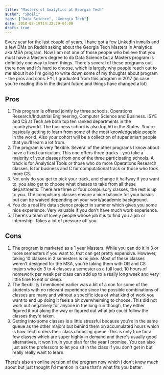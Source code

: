 ```yaml
---
title: "Masters of Analytics at Georgia Tech"
author: "Shoili"
tags: ["Data Science", "Georgia Tech"]
date: 2018-07-19T14:32:29-04:00
draft: true
---
```


Every year for the last couple of years, I have got a few LinkedIn inmails and a few DMs on Reddit asking about the Georgia Tech Masters in Analytics aka MSA program. Now I am not one of those people who believe that you must have a Masters degree to do Data Science but a Masters program is definitely one way to learn things. There's several of these programs out there now and it's hard to choose, which is largely why people reach out to me about it so I'm going to write down some of my thoughts about program - the pros and cons. FYI, I graduated from this program in 2017 (in case you're reading this in the distant future and things have changed a lot)

## Pros

1. This program is offered jointly by three schools. Operations Research/Industrial Engineering, Computer Science and Business. ISYE and CS at Tech are both top ten ranked departments in the country/world. The business school is also top 50 in the States. You're basically getting to learn from some of the most knowledgeable people in the world. Also your cohort will be a collection of super smart people that you'll learn a lot from. 
2. The program is very flexible. Several of the other programs I know about have a fixed curriculum. This one offers three tracks - you take a majority of your classes from one of the three participating schools. A track is for Analytical Tools or those who do more Operations Research classes, B for business and C for computational track or those who took more CS. 
3. Not only do you get to pick your track, and change it halfway if you want to, you also get to choose what classes to take from all these departments. There are three or four compulsory classes, the rest is up to you. The compulsory classes ensure a nice balance for your basics but can be waived depending on your work/academic background. 
4. You do a real life data science project in summer which gives you some nice experience. Very valuable if you don't have much work experience. 
5. There's a team of lovely people whose job it is to find you a job or internship. Takes a lot of pressure off you. 

## Cons

1. The program is marketed as a 1 year Masters. While you can do it in 3 or more semesters if you want to, that can get pretty expensive. However, taking 10 classes in 2 semesters is no joke. Most of these classes weren't designed for the MSA, you're taking them with OR and CS majors who do 3 to 4 classes a semester as a full load. 10 hours of homework per week per class can add up to a really long week and very little time to eat or sleep. 
2. The flexibility I mentioned earlier was a bit of a con for some of the students with no relevant experience since the possible combinations of classes are many and without a specific idea of what kind of work you want to end up doing it feels a bit overwhelming to choose. This did not work out negatively for anyone in the long run though, they either figured it out along the way or figured out what job could follow the classes they'd taken. 
3. Getting into some classes is a little stressful because you're in the same queue as the other majors but behind them on accumulated hours which is how Tech orders their class choosing queue. This is only true for a few classes which are super highly in demand and there's usually good alternatives, it won't ruin your plan for the year I promise. You can also just ask the professors to let you sit in the class if you don't get in but really really want to learn. 

There's also an online version of the program now which I don't know much about but just thought I'd mention in case that's what fits you better. 

